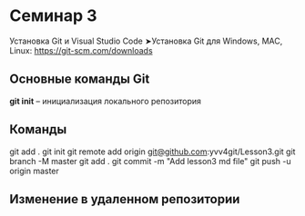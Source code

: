 # Семинар 3

Установка Git и Visual Studio Code
➤Установка Git для Windows, MAC, Linux: https://git-scm.com/downloads
## Основные команды Git ##

**git init** – инициализация локального репозитория

## Команды
git add .
git init
git remote add origin git@github.com:yvv4git/Lesson3.git
git branch -M master
git add .
git commit -m "Add lesson3 md file"
git push -u origin master

## Изменение в удаленном репозитории